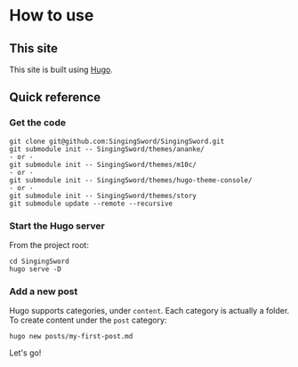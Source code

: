 # How to use

## This site
This site is built using [Hugo](https://gohugo.io/getting-started/quick-start/).

## Quick reference

### Get the code
```
git clone git@github.com:SingingSword/SingingSword.git
git submodule init -- SingingSword/themes/ananke/
- or - 
git submodule init -- SingingSword/themes/m10c/
- or -
git submodule init -- SingingSword/themes/hugo-theme-console/
- or -
git submodule init -- SingingSword/themes/story
git submodule update --remote --recursive
```

### Start the Hugo server
From the project root:
```
cd SingingSword
hugo serve -D
```

### Add a new post
Hugo supports categories, under `content`. Each category is actually a folder.  
To create content under the `post` category:  
```
hugo new posts/my-first-post.md
```

Let's go!

